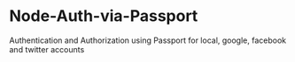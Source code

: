 # Node-Auth-via-Passport
Authentication and Authorization using Passport for local, google, facebook and twitter accounts
